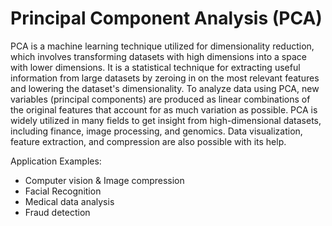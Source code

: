 # Principal Component Analysis (PCA)
PCA is a machine learning technique utilized for dimensionality reduction, which involves transforming datasets with high dimensions into a space with lower dimensions. It is a statistical technique for extracting useful information from large datasets by zeroing in on the most relevant features and lowering the dataset's dimensionality. To analyze data using PCA, new variables (principal components) are produced as linear combinations of the original features that account for as much variation as possible. PCA is widely utilized in many fields to get insight from high-dimensional datasets, including finance, image processing, and genomics. Data visualization, feature extraction, and compression are also possible with its help.

Application Examples:
* Computer vision & Image compression
* Facial Recognition
* Medical data analysis
* Fraud detection
